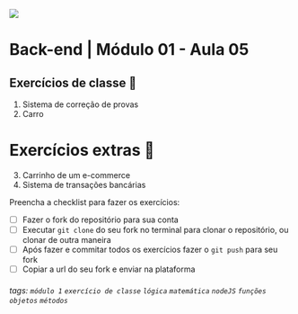 ![](https://i.imgur.com/xG74tOh.png)

# Back-end | Módulo 01 - Aula 05

## Exercícios de classe 🏫

01. Sistema de correção de provas
02. Carro

# Exercícios extras 🌟

03. Carrinho de um e-commerce
04. Sistema de transações bancárias

Preencha a checklist para fazer os exercícios:

-   [ ] Fazer o fork do repositório para sua conta
-   [ ] Executar `git clone` do seu fork no terminal para clonar o repositório, ou clonar de outra maneira
-   [ ] Após fazer e commitar todos os exercícios fazer o `git push` para seu fork
-   [ ] Copiar a url do seu fork e enviar na plataforma

###### tags: `módulo 1` `exercício de classe` `lógica` `matemática` `nodeJS` `funções` `objetos` `métodos`
